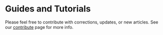 # Guides and Tutorials

Please feel free to contribute with corrections, updates, or new articles. See our [contribute](CONTRIBUTING.md) page for more info.
